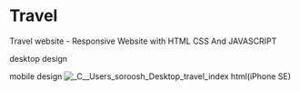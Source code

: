 # Travel
Travel website - Responsive Website with HTML CSS And JAVASCRIPT

desktop design


mobile design
![_C__Users_soroosh_Desktop_travel_index html(iPhone SE)](https://user-images.githubusercontent.com/95019708/169574624-25659fe4-de3d-4d92-bb67-8326e1ff6ef2.png)
